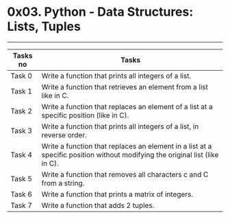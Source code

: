 # 0x03. Python - Data Structures: Lists, Tuples
---
|Tasks no |Tasks	|
|---------|-------------|
|Task 0   |Write a function that prints all integers of a list.|
|Task 1   |Write a function that retrieves an element from a list like in C.|
|Task 2   |Write a function that replaces an element of a list at a specific position (like in C).|
|Task 3   |Write a function that prints all integers of a list, in reverse order.|
|Task 4   |Write a function that replaces an element in a list at a specific position without modifying the original list (like in C).|
|Task 5   |Write a function that removes all characters c and C from a string.|
|Task 6   |Write a function that prints a matrix of integers.|
|Task 7   |Write a function that adds 2 tuples.|

